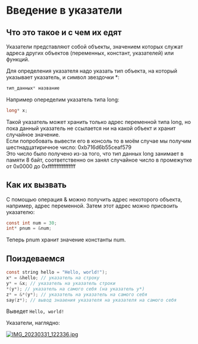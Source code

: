 # Введение в указатели
## Что это такое и с чем их едят
Указатели представляют собой объекты, значением которых служат адреса других объектов (переменных, констант, указателей) или функций.

Для определения указателя надо указать тип объекта, на который указывает указатель, и символ звездочки *:
```C
тип_данных* название
```
Например опеределим указатель типа long:
```C
long* x;
```
Такой указатель может хранить только адрес переменной типа long, 
но пока данный указатель не ссылается ни на какой объект и хранит случайное значение. <br>
Если попробовать вывести его в консоль то в моём случае мы получим шестнадцатиричное число: 0xb716d6b55ceaf579 <br>
Это число было получено из-за того,
что тип данных long занимает в памяти 8 байт,
соответственно он занял случайное число в промежутке от 0x0000 до 0xffffffffffffffff

## Как их вызвать
С помощью операция & можно получить адрес некоторого объекта,
например, адрес переменной.
Затем этот адрес можно присвоить указателю:
```C
const int num = 30;
int* pnum = &num;
```
Теперь pnum хранит значение константы num.

## Поиздеваемся
```C
const string hello = "Hello, world!");
x* = &hello; // указатель на строку
y* = &x; // указатель на указатель строки
*(y*); // указатель на самого себя (на указатель y*)
z* = &*(y*); // указатель на указатель на самого себя
say(z*); // вывод знааения указателя на указателя на самого себя
```
Выведет `Hello, world!`

Указатели, наглядно:

[![IMG_20230331_122336.jpg](https://f.radikal.host/2023/03/31/IMG_20230331_122336.jpg)](https://radikal.host/i/Xos1rh)
